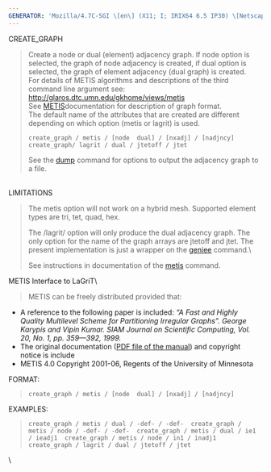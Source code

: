 ```yaml
---
GENERATOR: 'Mozilla/4.7C-SGI \[en\] (X11; I; IRIX64 6.5 IP30) \[Netscape\]'
---
```


CREATE\_GRAPH

> Create a node or dual (element) adjacency graph. If node option is
> selected, the graph of node adjacency is created, if dual option is
> selected, the graph of element adjacency (dual graph) is created.\
> For details of METIS algorithms and descriptions of the third command
> line argument see:\
> <http://glaros.dtc.umn.edu/gkhome/views/metis>\
> See [METIS](metis.md)documentation for description of graph format.\
> The default name of the attributes that are created are different
> depending on which option (metis or lagrit) is used.
>
> `create_graph / metis / [node  dual] / [nxadj] / [nadjncy]  create_graph/ lagrit / dual / jtetoff / jtet   `
>
> See the [dump](DUMP2.md) command for options to output the adjacency
> graph to a file.`   `

\
LIMITATIONS

> The metis option will not work on a hybrid mesh. Supported element
> types are tri, tet, quad, hex.
>
> The /lagrit/ option will only produce the dual adjacency graph. The
> only option for the name of the graph arrays are jtetoff and jtet. The
> present implementation is just a wrapper on the [geniee](GENIEE.md)
> command.\
>
> See instructions in documentation of the [metis](metis.md) command.

METIS Interface to LaGriT\

> METIS can be freely distributed provided that:

-   A reference to the following paper is included: *“A Fast and Highly
    Quality Multilevel Scheme for Partitioning Irregular Graphs”. George
    Karypis and Vipin Kumar. SIAM Journal on Scientific Computing, Vol.
    20, No. 1, pp. 359—392, 1999.*
-   The original documentation ([PDF file of the
    manual](http://glaros.dtc.umn.edu/gkhome/fetch/sw/metis/manual.pdf))
    and copyright notice is include
-   METIS 4.0 Copyright 2001-06, Regents of the University of Minnesota

FORMAT:

> `create_graph / metis / [node  dual] / [nxadj] / [nadjncy]`

EXAMPLES:

> `create_graph / metis / dual / -def- / -def-  create_graph / metis / node / -def- / -def-  create_graph / metis / dual / ie1 / ieadj1  create_graph / metis / node / in1 / inadj1  create_graph / lagrit / dual / jtetoff / jtet`

\
